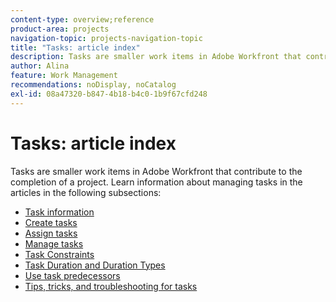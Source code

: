 ```yaml
---
content-type: overview;reference
product-area: projects
navigation-topic: projects-navigation-topic
title: "Tasks: article index"
description: Tasks are smaller work items in Adobe Workfront that contribute to the completion of a project. Learn information about managing tasks in the following articles. 
author: Alina
feature: Work Management
recommendations: noDisplay, noCatalog
exl-id: 08a47320-b847-4b18-b4c0-1b9f67cfd248
---
```

# Tasks: article index

<!--Audited: 01/2024-->

Tasks are smaller work items in Adobe Workfront that contribute to the completion of a project. Learn information about managing tasks in the articles in the following subsections:

* [Task information](../../manage-work/tasks/task-information/task-information.md) 
* [Create tasks](../../manage-work/tasks/create-tasks/create-tasks-overview-1.md) 
* [Assign tasks](../../manage-work/tasks/assign-tasks/assign-tasks-1.md) 
* [Manage tasks](../../manage-work/tasks/manage-tasks/manage-tasks.md) 
* [Task Constraints](../../manage-work/tasks/task-constraints/task-constraints.md) 
* [Task Duration and Duration Types](../../manage-work/tasks/taskdurtn/task-duration-duration-type.md) 
* [Use task predecessors](../../manage-work/tasks/use-prdcssrs/use-task-predecessors.md) 
* [Tips, tricks, and troubleshooting for tasks](../../manage-work/tasks/tips-tricks-and-troubleshooting/tips-tricks-troubleshooting-tasks.md)

